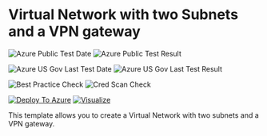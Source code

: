# Virtual Network with two Subnets and a VPN gateway

![Azure Public Test Date](https://azurequickstartsservice.blob.core.windows.net/badges/arm-asm-s2s/PublicLastTestDate.svg)
![Azure Public Test Result](https://azurequickstartsservice.blob.core.windows.net/badges/arm-asm-s2s/PublicDeployment.svg)

![Azure US Gov Last Test Date](https://azurequickstartsservice.blob.core.windows.net/badges/arm-asm-s2s/FairfaxLastTestDate.svg)
![Azure US Gov Last Test Result](https://azurequickstartsservice.blob.core.windows.net/badges/arm-asm-s2s/FairfaxDeployment.svg)

![Best Practice Check](https://azurequickstartsservice.blob.core.windows.net/badges/arm-asm-s2s/BestPracticeResult.svg)
![Cred Scan Check](https://azurequickstartsservice.blob.core.windows.net/badges/arm-asm-s2s/CredScanResult.svg)

[![Deploy To Azure](https://raw.githubusercontent.com/fathym-it/azure-quickstart-templates/master/1-CONTRIBUTION-GUIDE/images/deploytoazure.svg?sanitize=true)](https://portal.azure.com/#create/Microsoft.Template/uri/https%3A%2F%2Fraw.githubusercontent.com%2Ffathym-it%2Fazure-quickstart-templates%2Fmaster%2Farm-asm-s2s%2Fazuredeploy.json)  [![Visualize](https://raw.githubusercontent.com/fathym-it/azure-quickstart-templates/master/1-CONTRIBUTION-GUIDE/images/visualizebutton.svg?sanitize=true)](http://armviz.io/#/?load=https%3A%2F%2Fraw.githubusercontent.com%2Ffathym-it%2Fazure-quickstart-templates%2Fmaster%2Farm-asm-s2s%2Fazuredeploy.json)

This template allows you to create a Virtual Network with two subnets and a VPN gateway.


